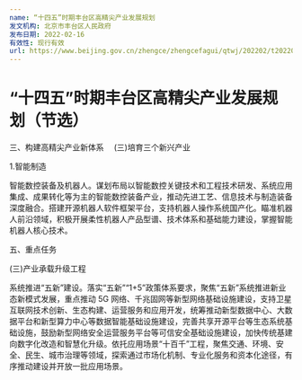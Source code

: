 ```yaml
---
name: “十四五”时期丰台区高精尖产业发展规划
发文机构: 北京市丰台区人民政府
发布日期: 2022-02-16
有效性: 现行有效
url: https://www.beijing.gov.cn/zhengce/zhengcefagui/qtwj/202202/t20220226_2617209.html
---
```


# “十四五”时期丰台区高精尖产业发展规划（节选）

三、构建高精尖产业新体系
　(三)培育三个新兴产业

1.智能制造

智能数控装备及机器人。谋划布局以智能数控关键技术和工程技术研发、系统应用集成、成果转化等为主的智能数控装备产业，推动先进工艺、信息技术与制造装备深度融合。搭建开源机器人软件框架平台，支持机器人操作系统国产化。瞄准机器人前沿领域，积极开展柔性机器人产品型谱、技术体系和基础能力建设，掌握智能机器人核心技术。

五、重点任务

(三)产业承载升级工程

系统推进“五新”建设。落实“五新”“1+5”政策体系要求，聚焦“五新”系统推进新业态新模式发展，重点推动 5G 网络、千兆固网等新型网络基础设施建设，支持卫星互联网技术创新、生态构建、运营服务和应用开发，统筹推动新型数据中心、大数据平台和新型算力中心等数据智能基础设施建设，完善共享开源平台等生态系统基础设施，鼓励新型网络安全运营服务平台等可信安全基础设施建设，加快传统基建向数字化改造和智慧化升级。依托应用场景“十百千”工程，聚焦交通、环境、安全、民生、城市治理等领域，探索通过市场化机制、专业化服务和资本化途径，有序推动建设并开放一批应用场景。
